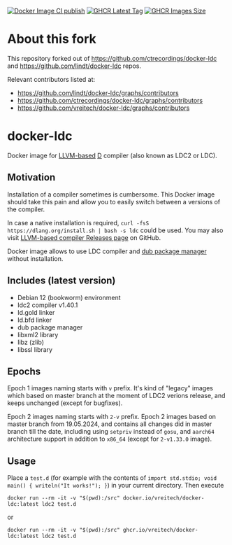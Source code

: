 [![Docker Image CI publish](https://github.com/vreitech/docker-ldc/actions/workflows/docker-image.yml/badge.svg)](https://hub.docker.com/r/vreitech/docker-ldc/)
[![GHCR Latest Tag](https://ghcr-badge.egpl.dev/vreitech/docker-ldc/latest_tag)](https://github.com/vreitech/docker-ldc/pkgs/container/docker-ldc)
[![GHCR Images Size](https://ghcr-badge.egpl.dev/vreitech/docker-ldc/size)](https://github.com/vreitech/docker-ldc/pkgs/container/docker-ldc)

# About this fork

This repository forked out of https://github.com/ctrecordings/docker-ldc and https://github.com/lindt/docker-ldc repos.

Relevant contributors listed at:
- https://github.com/lindt/docker-ldc/graphs/contributors
- https://github.com/ctrecordings/docker-ldc/graphs/contributors
- https://github.com/vreitech/docker-ldc/graphs/contributors

# docker-ldc

Docker image for [LLVM-based](https://github.com/ldc-developers/ldc) [D](https://dlang.org/) compiler (also known as LDC2 or LDC).

## Motivation

Installation of a compiler sometimes is cumbersome. This Docker image should take this pain and allow you to easily switch between a versions of the compiler.

In case a native installation is required, `curl -fsS https://dlang.org/install.sh | bash -s ldc` could be used. You may also visit [LLVM-based compiler Releases page](https://github.com/ldc-developers/ldc/releases/) on GitHub.

Docker image allows to use LDC compiler and [dub package manager](https://github.com/dlang/dub) without installation.

## Includes (latest version)

- Debian 12 (bookworm) environment
- ldc2 compiler v1.40.1
- ld.gold linker
- ld.bfd linker
- dub package manager
- libxml2 library
- libz (zlib)
- libssl library

## Epochs

Epoch 1 images naming starts with `v` prefix. It's kind of "legacy" images which based on master branch at the moment of LDC2 verions release, and keeps unchanged (except for bugfixes).

Epoch 2 images naming starts with `2-v` prefix. Epoch 2 images based on master branch from 19.05.2024, and contains all changes did in master branch till the date, including using `setpriv` instead of `gosu`, and `aarch64` architecture support in addition to `x86_64` (except for `2-v1.33.0` image).

## Usage

Place a `test.d` (for example with the contents of `import std.stdio; void main() { writeln("It works!"); }`) in your current directory.
Then execute
```
docker run --rm -it -v "$(pwd):/src" docker.io/vreitech/docker-ldc:latest ldc2 test.d
```
or
```
docker run --rm -it -v "$(pwd):/src" ghcr.io/vreitech/docker-ldc:latest ldc2 test.d
```

